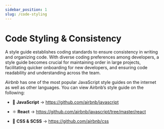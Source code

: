```yaml
---
sidebar_position: 1
slug: /code-styling
---
```


# Code Styling & Consistency

A style guide establishes coding standards to ensure consistency in writing and organizing code. With diverse coding preferences among developers, a style guide becomes crucial for maintaining order in large projects, facilitating quicker onboarding for new developers, and ensuring code readability and understanding across the team.

_Airbnb_ has one of the most popular JavaScript style guides on the internet as well as other languages. You can view Airbnb’s style guide on the following:

- 📒 **JavaScript** → https://github.com/airbnb/javascript

- ⚛ **React** → https://github.com/airbnb/javascript/tree/master/react

- 🎨 **CSS & SCSS** → https://github.com/airbnb/css
